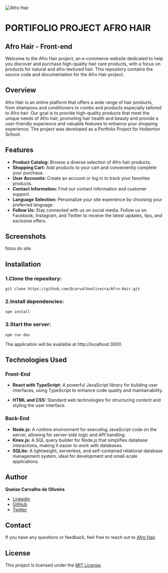 ![Afro Hair](https://raw.githubusercontent.com/Qcarvalhooliveira/Qcarvalhooliveira.github.io/master/images/Banner-afrohair.png)


# PORTIFOLIO PROJECT AFRO HAIR

## Afro Hair - Front-end

Welcome to the Afro Hair project, an e-commerce website dedicated to help you discover and purchase high-quality hair care products, with a focus on products for natural and afro-textured hair. This repository contains the source code and documentation for the Afro Hair project.

## Overview

Afro Hair is an online platform that offers a wide range of hair products, from shampoos and conditioners to combs and products especially tailored to Afro hair. Our goal is to provide high-quality products that meet the unique needs of Afro hair, promoting hair health and beauty and provide a user-friendly experience and valuable features to enhance your shopping experience. The project was developed as a Portfolio Project for Holberton School.

## Features

- **Product Catalog:** Browse a diverse selection of Afro hair products.
- **Shopping Cart:** Add products to your cart and conveniently complete your purchase.
- **User Accounts:** Create an account or log in to track your favorites products.
- **Contact Information:** Find our contact information and customer support.
- **Language Selection:**  Personalize your site experience by choosing your preferred language. 
- **Follow Us:** Stay connected with us on social media. Follow us on Facebook, Instagram, and Twitter to receive the latest updates, tips, and exclusive offers.

## Screenshots

fotos do site

## Installation

### **1.Clone the repository:**
```
git clone https://github.com/Qcarvalhooliveira/Afro-Hair.git

```
### **2.Install dependencies:**
```
npm install

```
### **3.Start the server:**
```
npm run dev
```
The application will be available at http://localhost:3000.


## Technologies Used

### **Front-End**

- **React with TypeScript:** A powerful JavaScript library for building user interfaces, using TypeScript to enhance code quality and maintainability.

- **HTML and CSS:** Standard web technologies for structuring content and styling the user interface.

### **Back-End**

- **Node.js:** A runtime environment for executing JavaScript code on the server, allowing for server-side logic and API handling.
- **Knex.js:** A SQL query builder for Node.js that simplifies database interactions, making it easier to work with databases.
- **SQLite:** A lightweight, serverless, and self-contained relational database management system, ideal for development and small-scale applications.


## Author
  **Queise Carvalho de Oliveira**
- [Linkedin](https://www.linkedin.com/in/queise-carvalho-de-oliveira-50359749/)
- [GitHub](https://github.com/Qcarvalhooliveira)
- [Twitter](https://twitter.com/QueiseS2)


## Contact
If you have any questions or feedback, feel free to reach out to [Afro Hair](afro.hair@outlook.fr).

## License
This project is licensed under the [MIT License](LICENSE).
